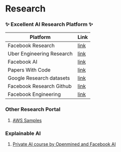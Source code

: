 # Research

### ✨ Excellent AI Research Platform ✨
| Platform | Link |
|-|-|
| Facebook Research | [link](https://research.fb.com/) |
| Uber Engineering Research | [link](https://eng.uber.com/research) |
| Facebook AI | [link](https://ai.facebook.com/) | 
| Papers With Code | [link](https://paperswithcode.com/) |
| Google Research datasets | [link](https://github.com/google-research-datasets/) |
| Facebook Research Github | [link](https://github.com/facebookresearch) |
| Facebook Engineering | [link](https://engineering.fb.com/) |

### Other Research Portal
1. [AWS Samples](https://github.com/aws-samples)

### Explainable AI 
1. [Private AI course by Openmined and Facebook AI](https://courses.openmined.org/)
